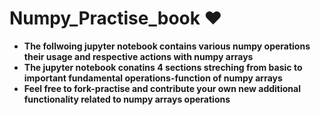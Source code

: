 # **Numpy_Practise_book ❤**
* **The follwoing jupyter notebook contains various numpy operations their usage and respective actions with numpy arrays**
* **The jupyter notebook conatins 4 sections streching from basic to important fundamental operations-function of numpy arrays**
* **Feel free to fork-practise and contribute your own new additional functionality related to numpy arrays operations**
